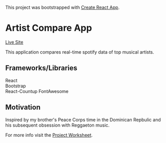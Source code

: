 This project was bootstrapped with [Create React App](https://github.com/facebook/create-react-app).

# Artist Compare App

[Live Site](https://reggaeton-compare.netlify.app/#/)  

This application compares real-time spotify data of top musical artists.  

## Frameworks/Libraries
React  
Bootstrap  
React-Countup
FontAwesome

## Motivation

Inspired by my brother's Peace Corps time in the Dominican Repbulic and his subsequent obsession with Reggaeton music.

For more info visit the [Project Worksheet](https://github.com/wt08/Reggaeton_App/blob/master/project-worksheet.md).


